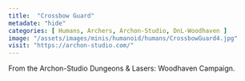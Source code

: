 ```yaml
---
title:  "Crossbow Guard"
metadate: "hide"
categories: [ Humans, Archers, Archon-Studio, DnL-Woodhaven ]
image: "/assets/images/minis/humanoid/humans/CrossbowGuard4.jpg"
visit: "https://archon-studio.com/"
---
```

From the Archon-Studio Dungeons & Lasers: Woodhaven Campaign.